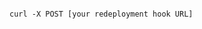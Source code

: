 <!-- usedin: [ _includes/_inlines/Deployment/common/redeployment-hook/redeployment-hook_invoking-your-redeployment-hook-manually-v1.md] -->

```

curl -X POST [your redeployment hook URL]

```
